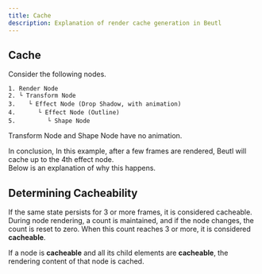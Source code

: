 ```yaml
---
title: Cache
description: Explanation of render cache generation in Beutl
---
```


## Cache
Consider the following nodes.
```
1. Render Node
2. └ Transform Node
3. 　 └ Effect Node (Drop Shadow, with animation)
4. 　 　 └ Effect Node (Outline)
5. 　 　 　 └ Shape Node
```
Transform Node and Shape Node have no animation.

In conclusion,
In this example, after a few frames are rendered,
Beutl will cache up to the 4th effect node.  
Below is an explanation of why this happens.

## Determining Cacheability
If the same state persists for 3 or more frames, it is considered cacheable.
During node rendering, a count is maintained, and if the node changes, the count is reset to zero.
When this count reaches 3 or more, it is considered **cacheable**.

If a node is **cacheable** and all its child elements are **cacheable**,
the rendering content of that node is cached.

